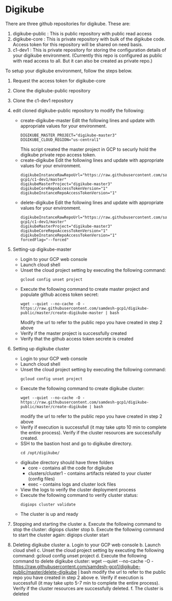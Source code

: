 # Digikube

There are three github repositories for digikube.  These are:
1. digikube-public : This is public repository with public read access
2. digikube-core : This is private repository with bulk of the digikube code.  Access token for this repository will be shared on need basis.
3. c1-dev1 : This is private repository for storing the configuration details of your digikube environment. (Currently this repo is configured as public with read access to all.  But it can also be created as private repo.)

To setup your digikube environment, follow the steps below.

1. Request the access token for digikube-core
2. Clone the digikube-public repository
3. Clone the c1-dev1 repository
4. edit cloned digikube-public repository to modify the following:
   - create-digikube-master
     Edit the following lines and update with appropriate values for your environment.
     ```
     DIGIKUBE_MASTER_PROJECT="digikube-master3"
     DIGIKUBE_CLOUD_REGION="us-central1"
     ```
     This script created the master project in GCP to securly hold the digikube private repo access token.	
   - create-digikube
     Edit the following lines and update with appropriate values for your environment.
     ```
     digikubeInstanceRawRepoUrl="https://raw.githubusercontent.com/samdesh-gcp1/c1-dev1/master"
     digikubeMasterProject="digikube-master3"
     digikubeCoreRepoAccessTokenVersion="1"
     digikubeInstanceRepoAccessTokenVersion="1"
     ```
   - delete-digikube
     Edit the following lines and update with appropriate values for your environment.
     ```
     digikubeInstanceRawRepoUrl="https://raw.githubusercontent.com/samdesh-gcp1/c1-dev1/master"
     digikubeMasterProject="digikube-master3"
     digikubeCoreRepoAccessTokenVersion="1"
     digikubeInstanceRepoAccessTokenVersion="1"
     forcedFlag="--forced"
     ```

5. Setting-up digikube-master
   - Login to your GCP web console
   - Launch cloud shell
   - Unset the cloud project setting by executing the following command:
     ```
     gcloud config unset project
     ```
   - Execute the following command to create master project and populate github access token secret:
     ```
     wget --quiet --no-cache -O - https://raw.githubusercontent.com/samdesh-gcp1/digikube-public/master/create-digikube-master | bash
     ```
     Modify the url to refer to the public repo you have created in step 2 above
   - Verify if the master project is successfully created
   - Verify that the github access token secrete is created

6. Setting up digikube cluster
   - Login to your GCP web console
   - Launch cloud shell
   - Unset the cloud project setting by executing the following command:
     ```
     gcloud config unset project
     ```
   - Execute the following command to create digikube cluster:
     ```
     wget --quiet --no-cache -O - https://raw.githubusercontent.com/samdesh-gcp1/digikube-public/master/create-digikube | bash
     ```
     modify the url to refer to the public repo you have created in step 2 above
   - Verify if execution is successfull (it may take upto 10 min to complete the entire process).  Verify if the cluster resources are successfully created.
   - SSH to the bastion host and go to digikube directory.
     ```
     cd /opt/digikube/
     ```
   - digikube directory should have three folders
     - core - contains all the code for digikube
     - clusters/cluster1 - contains artifacts related to your cluster (config files)
     - exec - contains logs and cluster lock files
   - View the logs to verify the cluster deployment process
   - Execute the following command to verify cluster status:
     ```
     digiops cluster validate
     ```
   - The cluster is up and ready
	
7. Stopping and starting the cluster
	a. Execute the following command to stop the cluster:
			digiops cluster stop
	b. Execute the following command to start the cluster again:
			digiops cluster start
			
8. Deleting digikube cluster
	a. Login to your GCP web console
	b. Launch cloud shell
	c. Unset the cloud project setting by executing the following command:
			gcloud config unset project
	d. Execute the following command to delete digikube cluster:
			wget --quiet --no-cache -O - https://raw.githubusercontent.com/samdesh-gcp1/digikube-public/master/delete-digikube | bash
			modify the url to refer to the public repo you have created in step 2 above
	e. Verify if execution is successfull (it may take upto 5-7 min to complete the entire process).  Verify if the cluster resources are successfully deleted.
	f. The cluster is deleted
